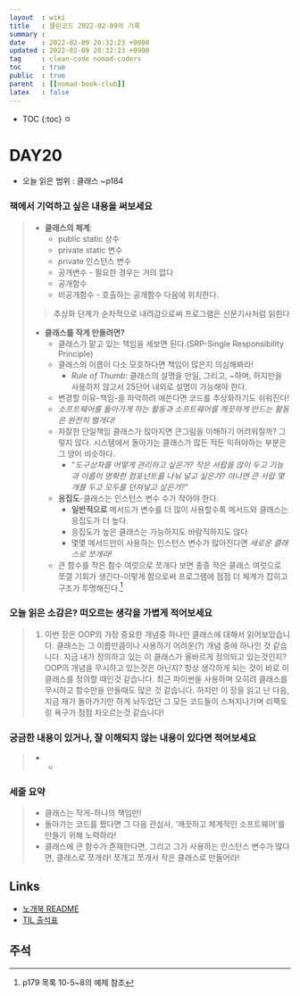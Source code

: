 ```yaml
---
layout  : wiki
title   : 클린코드 2022-02-09의 기록
summary : 
date    : 2022-02-09 20:32:23 +0900
updated : 2022-02-09 20:32:23 +0900
tag     : clean-code nomad-coders
toc     : true
public  : true
parent  : [[nomad-book-club]]
latex   : false
---
```

* TOC
{:toc}
ㅇ
# DAY20
* 오늘 읽은 범위 : 클래스 ~p184

### 책에서 기억하고 싶은 내용을 써보세요
> * **클래스의 체계**:
>     * public static 상수
>     * private static 변수
>     * private 인스턴스 변수
>     * 공개변수 - 필요한 경우는 거의 없다
>     * 공개함수
>     * 비공개함수 - 호출하는 공개함수 다음에 위치한다.
> 
> > 추상화 단계가 순차적으로 내려감으로써 프로그램은 신문기사처럼 읽힌다
> 
> * **클래스를 작게 만들려면?**
>     * 클래스가 맡고 있는 책임을 세보면 된다.(SRP-Single Responsibility Principle)
>     * 클래스의 이름이 다소 모호하다면 책임이 많은지 의심해봐라!
>         * *Rule of Thumb:* 클래스의 설명을 만일, 그리고, ~하며, 하지만을 사용하지 않고서 25단어 내외로 설명이 가능해야 한다.
>     * 변경할 이유-책임-을 파악하려 애쓴다면 코드를 추상화하기도 쉬워진다!
>     * *소프트웨어를 돌아가게 하는 활동과 소프트웨어를 깨끗하게 만드는 활동은 완전히 별개다!*
>     * 자잘한 단일책임 클래스가 많아지면 큰그림을 이해하기 어려워질까? 그렇지 않다. 시스템에서 돌아가는 클래스가 많든 적든 익혀야하는 부분은 그 양이 비슷하다.
>         * "*도구상자를 어떻게 관리하고 싶은가? 작은 서랍을 많이 두고 기능과 이름이 명확한 컴포넌트를 나눠 넣고 싶은가? 아니면 큰 서랍 몇개를 두고 모두를 던져넣고 싶은가?*"
>     * **응집도**-클래스는 인스턴스 변수 수가 작아야 한다.
>         * **일반적으로** 메서드가 변수를 더 많이 사용할수록 메서드와 클래스는 응집도가 더 높다.
>         * 응집도가 높은 클래스는 가능하지도 바람직하지도 않다
>         * 몇몇 메서드만이 사용하는 인스턴스 변수가 많아진다면 *새로운 클래스로 쪼개라!*
>     * 큰 함수를 작은 함수 여럿으로 쪼개다 보면 종종 작은 클래스 여럿으로 쪼갤 기회가 생긴다-이렇게 함으로써 프로그램에 점점 더 체계가 잡히고 구조가 투명해진다.[^PRIME_PRINTER-1]

### 오늘 읽은 소감은? 떠오르는 생각을 가볍게 적어보세요
> 1. 이번 장은 OOP의 가장 중요한 개념중 하나인 클래스에 대해서 읽어보았습니다. 클래스는 그 이름만큼이나 사용하기 어려운(?) 개념 중에 하나인 것 같습니다. 지금 내가 정의하고 있는 이 클래스가 올바르게 정의되고 있는것인지? OOP의 개념을 무시하고 있는것은 아닌지? 항상 생각하게 되는 것이 바로 이 클래스를 정의할 때인것 같습니다. 최근 파이썬을 사용하며 오히려 클래스를 무시하고 함수만을 만들때도 많은 것 같습니다. 하지만 이 장을 읽고 난 다음, 지금 제가 돌아가기만 하게 놔두었던 그 모든 코드들이 스쳐지나가며 리팩토링 욕구가 점점 차오르는것 같습니다!

### 궁금한 내용이 있거나, 잘 이해되지 않는 내용이 있다면 적어보세요
> * -

### 세줄 요약
> * 클래스는 작게-하나의 책임만!
> * 돌아가는 코드를 짰다면 그 다음 관심사, '깨끗하고 체계적인 소프트웨어'를 만들기 위해 노력하라!
> * 클래스에 큰 함수가 존재한다면, 그리고 그가 사용하는 인스턴스 변수가 많다면, 클래스로 쪼개라! 쪼개고 쪼개서 작은 클래스로 만들어라!

## Links
* [노개북 README](https://nomadcoders.oopy.io/readme?utm_source=Nomad_Book_Club%231&utm_campaign=853979327e-EMAIL_CAMPAIGN_2022_01_20_09_04&utm_medium=email&utm_term=0_26f5b50d66-853979327e-357549064)
* [TIL 출석표](https://docs.google.com/spreadsheets/d/1Cy2NOnfFDP6Y1snkd3nL5VidLDmBq8C9696iTwbc_K0/edit#gid=0)

## 주석
[^PRIME_PRINTER-1]: p179 목록 10-5~8의 예제 참조
